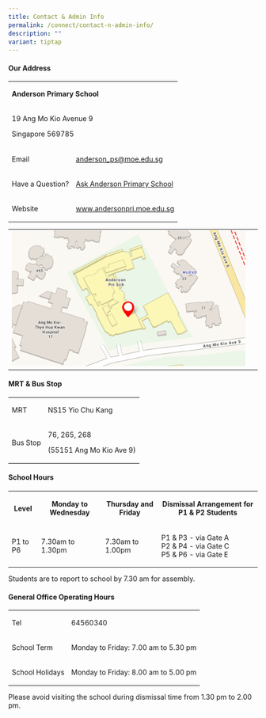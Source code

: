 ```yaml
---
title: Contact & Admin Info
permalink: /connect/contact-n-admin-info/
description: ""
variant: tiptap
---
```

<h4><strong>Our Address</strong></h4>
<table style="minWidth: 50px">
<colgroup>
<col>
<col>
</colgroup>
<tbody>
<tr>
<td rowspan="1" colspan="2">
<p><strong>Anderson Primary School</strong>
</p>
</td>
</tr>
<tr>
<td rowspan="1" colspan="2">
<p>19 Ang Mo Kio Avenue 9</p>
<p>Singapore 569785</p>
</td>
</tr>
<tr>
<td rowspan="1" colspan="1">
<p>Email</p>
</td>
<td rowspan="1" colspan="1">
<p><a href="mailto:anderson_ps@moe.edu.sg" rel="noopener noreferrer nofollow" target="">anderson_ps@moe.edu.sg</a>
</p>
</td>
</tr>
<tr>
<td rowspan="1" colspan="1">
<p>Have a Question?</p>
</td>
<td rowspan="1" colspan="1">
<p><a href="https://ask.gov.sg/aps" rel="noopener noreferrer nofollow" target="">Ask Anderson Primary School</a>
</p>
</td>
</tr>
<tr>
<td rowspan="1" colspan="1">
<p>Website</p>
</td>
<td rowspan="1" colspan="1">
<p><a href="https://www.andersonpri.moe.edu.sg/" rel="noopener" target="_blank">www.andersonpri.moe.edu.sg</a>
</p>
</td>
</tr>
</tbody>
</table>
<table style="minWidth: 50px">
<colgroup>
<col>
<col>
</colgroup>
<tbody>
<tr>
<td rowspan="1" colspan="1">
<div class="isomer-image-wrapper">
<img style="width: 100%" height="auto" width="100%" alt="addy" src="/images/addy.png">
</div>
</td>
<td rowspan="1" colspan="1">
<p>&nbsp;</p>
</td>
</tr>
</tbody>
</table>
<h4><strong>MRT &amp; Bus Stop</strong></h4>
<table style="minWidth: 50px">
<colgroup>
<col>
<col>
</colgroup>
<tbody>
<tr>
<td rowspan="1" colspan="1">
<p>MRT</p>
</td>
<td rowspan="1" colspan="1">
<p>NS15 Yio Chu Kang</p>
</td>
</tr>
<tr>
<td rowspan="1" colspan="1">
<p>Bus Stop</p>
</td>
<td rowspan="1" colspan="1">
<p>76, 265, 268</p>
<p>(55151 Ang Mo Kio Ave 9)</p>
</td>
</tr>
</tbody>
</table>
<h4><strong>School Hours</strong></h4>
<table style="minWidth: 100px">
<colgroup>
<col>
<col>
<col>
<col>
</colgroup>
<tbody>
<tr>
<th rowspan="1" colspan="1">
<p>Level</p>
</th>
<th rowspan="1" colspan="1">
<p>Monday to Wednesday</p>
</th>
<th rowspan="1" colspan="1">
<p>Thursday and Friday</p>
</th>
<th rowspan="1" colspan="1">
<p>Dismissal Arrangement for P1 &amp; P2 Students</p>
</th>
</tr>
<tr>
<td rowspan="1" colspan="1">
<p>P1 to P6</p>
</td>
<td rowspan="1" colspan="1">
<p>7.30am to 1.30pm</p>
</td>
<td rowspan="1" colspan="1">
<p>7.30am to 1.00pm</p>
</td>
<td rowspan="1" colspan="1">
<p>P1 &amp; P3 - via Gate A
<br>P2 &amp; P4 - via Gate C
<br>P5 &amp; P6 - via Gate E</p>
</td>
</tr>
</tbody>
</table>
<p>Students are to report to school by 7.30 am for assembly.</p>
<h4><strong>General Office Operating Hours</strong></h4>
<table style="minWidth: 50px">
<colgroup>
<col>
<col>
</colgroup>
<tbody>
<tr>
<td rowspan="1" colspan="1">
<p>Tel</p>
</td>
<td rowspan="1" colspan="1">
<p>64560340</p>
</td>
</tr>
<tr>
<td rowspan="1" colspan="1">
<p>School Term</p>
</td>
<td rowspan="1" colspan="1">
<p>Monday to Friday: 7.00 am to 5.30 pm</p>
</td>
</tr>
<tr>
<td rowspan="1" colspan="1">
<p>School Holidays</p>
</td>
<td rowspan="1" colspan="1">
<p>Monday to Friday: 8.00 am to 5.00 pm</p>
</td>
</tr>
</tbody>
</table>
<p>Please avoid visiting the school during dismissal time from 1.30 pm to
2.00 pm.</p>